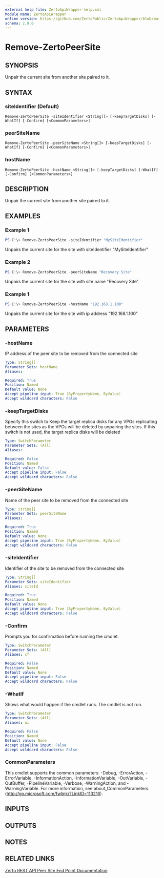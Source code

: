 ```yaml
---
external help file: ZertoApiWrapper-help.xml
Module Name: ZertoApiWrapper
online version: https://github.com/ZertoPublic/ZertoApiWrapper/blob/master/docs/Remove-ZertoPeerSite.md
schema: 2.0.0
---
```


# Remove-ZertoPeerSite

## SYNOPSIS

Unpair the current site from another site paired to it.

## SYNTAX

### siteIdentifier (Default)
```
Remove-ZertoPeerSite -siteIdentifier <String[]> [-keepTargetDisks] [-WhatIf] [-Confirm] [<CommonParameters>]
```

### peerSiteName
```
Remove-ZertoPeerSite -peerSiteName <String[]> [-keepTargetDisks] [-WhatIf] [-Confirm] [<CommonParameters>]
```

### hostName
```
Remove-ZertoPeerSite -hostName <String[]> [-keepTargetDisks] [-WhatIf] [-Confirm] [<CommonParameters>]
```

## DESCRIPTION

Unpair the current site from another site paired to it.

## EXAMPLES

### Example 1
```powershell
PS C:\> Remove-ZertoPeerSite -siteIdentifier "MySiteIdentifier"
```

Unpairs the current site for the site with siteIdentifier "MySiteIdentifier"

### Example 2
```powershell
PS C:\> Remove-ZertoPeerSite -peerSiteName "Recovery Site"
```

Unpairs the current site for the site with site name "Recovery Site"

### Example 1
```powershell
PS C:\> Remove-ZertoPeerSite -hostName "192.168.1.100"
```

Unpairs the current site for the site with ip address "192.168.1.100"

## PARAMETERS

### -hostName
IP address of the peer site to be removed from the connected site

```yaml
Type: String[]
Parameter Sets: hostName
Aliases:

Required: True
Position: Named
Default value: None
Accept pipeline input: True (ByPropertyName, ByValue)
Accept wildcard characters: False
```

### -keepTargetDisks
Specify this switch to Keep the target replica disks for any VPGs replicating between the sites as the VPGs will be deleted by unpairing the sites.
If this switch is not used, the target replica disks will be deleted

```yaml
Type: SwitchParameter
Parameter Sets: (All)
Aliases:

Required: False
Position: Named
Default value: False
Accept pipeline input: False
Accept wildcard characters: False
```

### -peerSiteName
Name of the peer site to be removed from the connected site

```yaml
Type: String[]
Parameter Sets: peerSiteName
Aliases:

Required: True
Position: Named
Default value: None
Accept pipeline input: True (ByPropertyName, ByValue)
Accept wildcard characters: False
```

### -siteIdentifier
Identifier of the site to be removed from the connected site

```yaml
Type: String[]
Parameter Sets: siteIdentifier
Aliases: siteId

Required: True
Position: Named
Default value: None
Accept pipeline input: True (ByPropertyName, ByValue)
Accept wildcard characters: False
```

### -Confirm
Prompts you for confirmation before running the cmdlet.

```yaml
Type: SwitchParameter
Parameter Sets: (All)
Aliases: cf

Required: False
Position: Named
Default value: None
Accept pipeline input: False
Accept wildcard characters: False
```

### -WhatIf
Shows what would happen if the cmdlet runs.
The cmdlet is not run.

```yaml
Type: SwitchParameter
Parameter Sets: (All)
Aliases: wi

Required: False
Position: Named
Default value: None
Accept pipeline input: False
Accept wildcard characters: False
```

### CommonParameters
This cmdlet supports the common parameters: -Debug, -ErrorAction, -ErrorVariable, -InformationAction, -InformationVariable, -OutVariable, -OutBuffer, -PipelineVariable, -Verbose, -WarningAction, and -WarningVariable. For more information, see about_CommonParameters (http://go.microsoft.com/fwlink/?LinkID=113216).

## INPUTS

## OUTPUTS

## NOTES

## RELATED LINKS

[Zerto REST API Peer Site End Point Documentation](http://s3.amazonaws.com/zertodownload_docs/Latest/Zerto%20Virtual%20Replication%20Zerto%20Virtual%20Manager%20%28ZVM%29%20-%20vSphere%20Online%20Help/index.html#page/RestfulAPIs%2FStatusAPIs.5.044.html%23)
